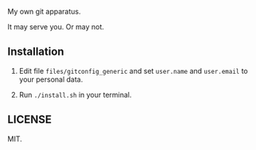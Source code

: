 
My own git apparatus.

It may serve you. Or may not.


Installation
------------

1. Edit file `files/gitconfig_generic` and set `user.name` and `user.email` to your personal data.

2. Run `./install.sh` in your terminal.



LICENSE
-------

MIT.
